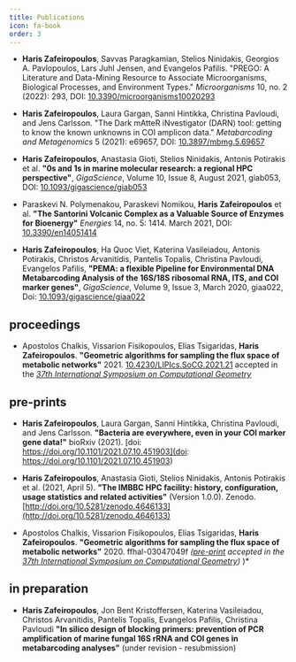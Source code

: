 ```yaml
---
title: Publications
icon: fa-book
order: 3
---
```



* **Haris Zafeiropoulos**, Savvas Paragkamian, Stelios Ninidakis, Georgios A. Pavlopoulos, Lars Juhl Jensen, and Evangelos Pafilis. "PREGO: A Literature and Data-Mining Resource to Associate Microorganisms, Biological Processes, and Environment Types." *Microorganisms* 10, no. 2 (2022): 293, DOI: [10.3390/microorganisms10020293](https://doi.org/10.3390/microorganisms10020293)

* **Haris Zafeiropoulos**, Laura Gargan, Sanni Hintikka, Christina Pavloudi, and Jens Carlsson. "The Dark mAtteR iNvestigator (DARN) tool: getting to know the known unknowns in COI amplicon data." *Metabarcoding and Metagenomics* 5 (2021): e69657, DOI: [10.3897/mbmg.5.69657](https://doi.org/10.3897/mbmg.5.69657)


* **Haris Zafeiropoulos**, Anastasia Gioti, Stelios Ninidakis, Antonis Potirakis et al. **"0s and 1s in marine molecular research: a regional HPC perspective"**, *GigaScience*, Volume 10, Issue 8, August 2021, giab053, DOI: [10.1093/gigascience/giab053](https://doi.org/10.1093/gigascience/giab053)

* Paraskevi N. Polymenakou, Paraskevi Nomikou, **Haris Zafeiropoulos** et al. **"The Santorini Volcanic Complex as a Valuable Source of Enzymes for Bioenergy"** *Energies* 14, no. 5: 1414. March 2021, DOI: [10.3390/en14051414](https://www.mdpi.com/1996-1073/14/5/1414)

* **Haris Zafeiropoulos**, Ha Quoc Viet, Katerina Vasileiadou, Antonis Potirakis, Christos Arvanitidis, Pantelis Topalis, Christina Pavloudi, Evangelos Pafilis, **"PEMA: a flexible Pipeline for Environmental DNA Metabarcoding Analysis of the 16S/18S ribosomal RNA, ITS, and COI marker genes"**, *GigaScience*, Volume 9, Issue 3, March 2020, giaa022, Doi: [10.1093/gigascience/giaa022](https://doi.org/10.1093/gigascience/giaa022)


## proceedings

* Apostolos Chalkis, Vissarion Fisikopoulos, Elias Tsigaridas, **Haris Zafeiropoulos**. **"Geometric algorithms for sampling the flux space of metabolic networks"** 2021. [10.4230/LIPIcs.SoCG.2021.21](https://drops.dagstuhl.de/opus/frontdoor.php?source_opus=13820) accepted in the [*37th International Symposium on Computational Geometry*](https://drops.dagstuhl.de/opus/portals/lipics/index.php?semnr=16186)


## pre-prints

* **Haris Zafeiropoulos**, Laura Gargan, Sanni Hintikka, Christina Pavloudi, and Jens Carlsson. **"Bacteria are everywhere, even in your COI marker gene data!"** bioRxiv (2021). [doi: https://doi.org/10.1101/2021.07.10.451903](doi: https://doi.org/10.1101/2021.07.10.451903)

* **Haris Zafeiropoulos**, Anastasia Gioti, Stelios Ninidakis, Antonis Potirakis et al. (2021, April 5). **"The IMBBC HPC facility: history, configuration, usage statistics and related activities"** (Version 1.0.0). Zenodo. [http://doi.org/10.5281/zenodo.4646133](http://doi.org/10.5281/zenodo.4646133)

* Apostolos Chalkis, Vissarion Fisikopoulos, Elias Tsigaridas, **Haris Zafeiropoulos**. **"Geometric algorithms for sampling the flux space of metabolic networks"** 2020. ffhal-03047049f *([pre-print](https://hal.inria.fr/hal-03047049/document) accepted in the [37th International Symposium on Computational Geometry](https://cse.buffalo.edu/socg21/index.html))* )*

## in preparation

* **Haris Zafeiropoulos**, Jon Bent Kristoffersen, Katerina Vasileiadou, Christos Arvanitidis, Pantelis Topalis, Evangelos Pafilis, Christina Pavloudi **"In silico design of blocking primers: prevention of PCR amplification of marine fungal 16S rRNA and COI genes in metabarcoding analyses"** (under revision - resubmission)
